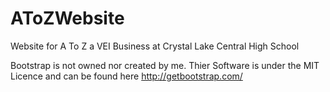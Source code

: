 # AToZWebsite
Website for A To Z a VEI Business at Crystal Lake Central High School

Bootstrap is not owned nor created by me. Thier Software is under the MIT Licence and can be found here http://getbootstrap.com/
